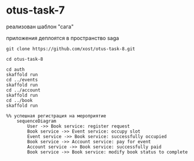 # otus-task-7


реализован шаблон "сага"

приложения деплоятся в пространство saga

```
git clone https://github.com/xost/otus-task-8.git

cd otus-task-8

cd auth
skaffold run
cd ../events
skaffold run
cd ../account
skaffold run
cd ../book
skaffold run

```

```mermaid
%% успешная регистрация на мероприятие
    sequenceDiagram
        User ->> Book service: register request
        Book service ->> Event service: occupy slot
        Event service ->> Book service: successfully occupied
        Book service ->> Account service: pay for event
        Account service ->> Book service: successfully paid
        Book service ->> Book service: modify book status to complete
```
